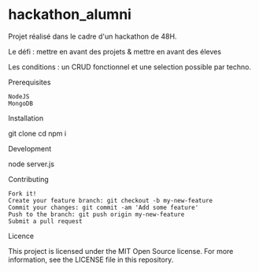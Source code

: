 # hackathon_alumni

Projet réalisé dans le cadre d'un hackathon de 48H.

Le défi : mettre en avant des projets & mettre en avant des éleves
        
Les conditions : un CRUD fonctionnel et une selection possible par techno.



Prerequisites

    NodeJS
    MongoDB

Installation

git clone 
cd 
npm i

Development

node server.js


Contributing

    Fork it!
    Create your feature branch: git checkout -b my-new-feature
    Commit your changes: git commit -am 'Add some feature'
    Push to the branch: git push origin my-new-feature
    Submit a pull request

Licence

This project is licensed under the MIT Open Source license. For more information, see the LICENSE file in this repository.
